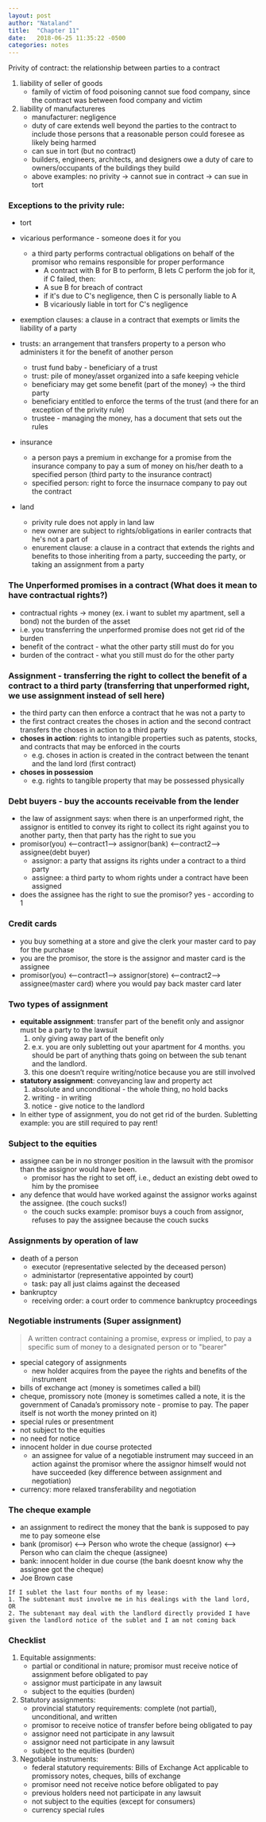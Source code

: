 ```yaml
---
layout: post
author: "Nataland"
title:  "Chapter 11"
date:   2018-06-25 11:35:22 -0500
categories: notes
---
```

Privity of contract: the relationship between parties to a contract

1. liability of seller of goods
    - family of victim of food poisoning cannot sue food company, since the contract was between food company and victim
2. liability of manufactureres
    - manufacturer: negligence
    - duty of care extends well beyond the parties to the contract to include those persons that a reasonable person could foresee as likely being harmed
    - can sue in tort (but no contract)
    - builders, engineers, architects, and designers owe a duty of care to owners/occupants of the buildings they build
    - above examples: no privity -> cannot sue in contract -> can sue in tort

### Exceptions to the privity rule:
- tort
    
- vicarious performance - someone does it for you
    - a third party performs contractual obligations on behalf of the promisor who remains responsible for proper performance
        - A contract with B for B to perform, B lets C perform the job for it, if C failed, then:
        - A sue B for breach of contract
        - if it's due to C's negligence, then C is personally liable to A
        - B vicariously liable in tort for C's negligence
- exemption clauses: a clause in a contract that exempts or limits the liability of a party
- trusts: an arrangement that transfers property to a person who administers it for the benefit of another person
    - trust fund baby - beneficiary of a trust
    - trust: pile of money/asset organized into a safe keeping vehicle
    - beneficiary may get some benefit (part of the money) -> the third party
    - beneficiary entitled to enforce the terms of the trust (and there for an exception of the privity rule)
    - trustee - managing the money, has a document that sets out the rules
- insurance
    - a person pays a premium in exchange for a promise from the insurance company to pay a sum of money on his/her death to a specified person (third party to the insurance contract)
    - specified person: right to force the insurnace company to pay out the contract
- land
    - privity rule does not apply in land law
    - new owner are subject to rights/obligations in eariler contracts that he's not a part of
    - enurement clause: a clause in a contract that extends the rights and benefits to those inheriting from a party, succeeding the party, or taking an assignment from a party

### The Unperformed promises in a contract (What does it mean to have contractual rights?)
- contractual rights -> money (ex. i want to sublet my apartment, sell a bond) not the burden of the asset
- i.e. you transferring the unperformed promise does not get rid of the burden
- benefit of the contract - what the other party still must do for you
- burden of the contract - what you still must do for the other party

### Assignment - transferring the right to collect the benefit of a contract to a third party (transferring that unperformed right, we use assignment instead of sell here)
- the third party can then enforce a contract that he was not a party to
- the first contract creates the choses in action and the second contract transfers the choses in action to a third party
- **choses in action**: rights to intangible properties such as patents, stocks, and contracts that may be enforced in the courts
    - e.g. choses in action is created in the contract between the tenant and the land lord (first contract)
- **choses in possession**
    - e.g. rights to tangible property that may be possessed physically

### Debt buyers - buy the accounts receivable from the lender
- the law of assignment says: when there is an unperformed right, the assignor is entitled to convey its right to collect its right against you to another party, then that party has the right to sue you
- promisor(you) <—contract1—> assignor(bank) <—contract2—> assignee(debt buyer)
    - assignor: a party that assigns its rights under a contract to a third party
    - assignee: a third party to whom rights under a contract have been assigned
- does the assignee has the right to sue the promisor? yes - according to 1

### Credit cards
- you buy something at a store and give the clerk your master card to pay for the purchase
- you are the promisor, the store is the assignor and master card is the assignee
- promisor(you) <—contract1—> assignor(store) <—contract2—> assignee(master card) where you would pay back master card later

### Two types of assignment
- **equitable assignment**: transfer part of the benefit only and assignor must be a party to the lawsuit
    1. only giving away part of the benefit only
    2. e.x. you are only subletting out your apartment for 4 months. you should be part of anything thats going on between the sub tenant and the landlord.
    3. this one doesn’t require writing/notice because you are still involved
- **statutory assignment**: conveyancing law and property act
    1. absolute and unconditional - the whole thing, no hold backs
    2. writing - in writing
    3. notice - give notice to the landlord
- In either type of assignment, you do not get rid of the burden. Subletting example: you are still required to pay rent!

### Subject to the equities
- assignee can be in no stronger position in the lawsuit with the promisor than the assignor would have been.
    - promisor has the right to set off, i.e., deduct an existing debt owed to him by the promisee
- any defence that would have worked against the assignor works against the assignee. (the couch sucks!)
    - the couch sucks example: promisor buys a couch from assignor, refuses to pay the assignee because the couch sucks

### Assignments by operation of law
- death of a person
    - executor (representative selected by the deceased person)
    - administartor (representative appointed by court)
    - task: pay all just claims against the deceased
- bankruptcy
    - receiving order: a court order to commence bankruptcy proceedings

### Negotiable instruments (Super assignment)

> A written contract containing a promise, express or implied, to pay a specific sum of money to a designated person or to "bearer"

- special category of assignments
    - new holder acquires from the payee the rights and benefits of the instrument
- bills of exchange act (money is sometimes called a bill)
- cheque, promissory note (money is sometimes called a note, it is the government of Canada’s promissory note - promise to pay. The paper itself is not worth the money printed on it)
- special rules or presentment
- not subject to the equities
- no need for notice
- innocent holder in due course protected
    - an assignee for value of a negotiable instrument may succeed in an action against the promisor where the assignor himself would not have succeeded (key difference between assignment and negotiation)
- currency: more relaxed transferability and negotiation

### The cheque example
- an assignment to redirect the money that the bank is supposed to pay me to pay someone else
- bank (promisor) <--> Person who wrote the cheque (assignor) <--> Person who can claim the cheque (assignee)
- bank: innocent holder in due course (the bank doesnt know why the assignee got the cheque)
- Joe Brown case

```
If I sublet the last four months of my lease:
1. The subtenant must involve me in his dealings with the land lord, OR
2. The subtenant may deal with the landlord directly provided I have given the landlord notice of the sublet and I am not coming back
```

### Checklist
1. Equitable assignments:
    - partial or conditional in nature; promisor must receive notice of assignment before obligated to pay
    - assignor must participate in any lawsuit
    - subject to the equities (burden)
2. Statutory assignments:
    - provincial statutory requirements: complete (not partial), unconditional, and written
    - promisor to receive notice of transfer before being obligated to pay
    - assignor need not participate in any lawsuit
    - assignor need not participate in any lawsuit
    - subject to the equities (burden)
3. Negotiable instruments:
    - federal statutory requirements: Bills of Exchange Act applicable to promissory notes, cheques, bills of exchange
    - promisor need not receive notice before obligated to pay
    - previous holders need not participate in any lawsuit
    - not subject to the equities (except for consumers)
    - currency special rules

